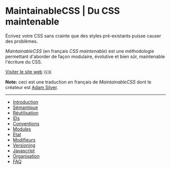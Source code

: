 # MaintainableCSS | Du CSS maintenable

Écrivez votre CSS sans crainte que des styles pré-existants puisse causer des problèmes.

_MaintainableCSS_ (en français _CSS maintenable_) est une méthodologie permettant d'aborder de façon modulaire, évolutive et bien sûr, maintenable l'écriture du CSS.

[Visiter le site web](http://maintainablecss.com) :uk:

**Note:** ceci est une traduction en français de _MaintainableCSS_ dont le créateur est [Adam Silver](https://github.com/adamsilver).

---
* [Introduction](https://github.com/naomiHauret/maintainablecss.com/blob/gh-pages/_chapters/01-introduction.md)
* [Sémantique](https://github.com/naomiHauret/maintainablecss.com/blob/gh-pages/_chapters/02-semantics.md)
* [Réutilisation](https://github.com/naomiHauret/maintainablecss.com/blob/gh-pages/_chapters/03-reuse.md)
* [IDs](https://github.com/naomiHauret/maintainablecss.com/blob/gh-pages/_chapters/04-ids.md)
* [Conventions](https://github.com/naomiHauret/maintainablecss.com/blob/gh-pages/_chapters/05-conventions.md)
* [Modules](https://github.com/naomiHauret/maintainablecss.com/blob/gh-pages/_chapters/06-modules.md)
* [Etat](https://github.com/naomiHauret/maintainablecss.com/blob/gh-pages/_chapters/07-state.md)
* [Modifieurs](https://github.com/naomiHauret/maintainablecss.com/blob/gh-pages/_chapters/08-modifiers.md)
* [Versioning](https://github.com/naomiHauret/maintainablecss.com/blob/gh-pages/_chapters/09-versioning.md)
* [Javascript](https://github.com/naomiHauret/maintainablecss.com/blob/gh-pages/_chapters/10-javascript.md)
* [Organisation](https://github.com/naomiHauret/maintainablecss.com/blob/gh-pages/_chapters/11-organisation.md)
* [FAQ](https://github.com/naomiHauret/maintainablecss.com/blob/gh-pages/_chapters/12-faq.md)
